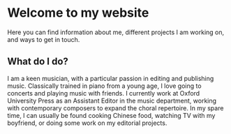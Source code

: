 # Welcome to my website

Here you can find information about me, different projects I am working on, and ways to get in touch. 

## What do I do?
I am a keen musician, with a particular passion in editing and publishing music. Classically trained in piano from a young age, I love going to concerts and playing music with friends. I currently work at Oxford University Press as an Assistant Editor in the music department, working with contemporary composers to expand the choral repertoire. In my spare time, I can usually be found cooking Chinese food, watching TV with my boyfriend, or doing some work on my editorial projects.

